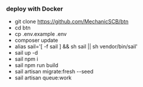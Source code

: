 ### deploy with Docker

- git clone https://github.com/MechanicSCB/btn
- cd btn
- cp .env.example .env
- composer update
- alias sail='[ -f sail ] && sh sail || sh vendor/bin/sail'
- sail up -d
- sail npm i
- sail npm run build
- sail artisan migrate:fresh --seed
- sail artisan queue:work

